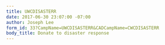 ```yaml
---
title: UWCDISASTERR
date: 2017-06-30 23:07:00 -07:00
author: Joseph Lee
form_id: 33?CampName=UWCDISASTERR&CADCampName=CWCDISASTERR
body_title: Donate to disaster response
---
```


